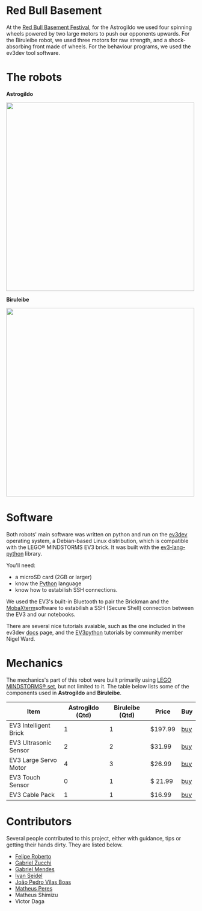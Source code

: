 # Red Bull Basement

At the [Red Bull Basement Festival](https://www.redbull.com/br-pt/events/festival-red-bull-basement-2018), for the Astrogildo we used four spinning wheels powered by two large motors to push our opponents upwards. For the Biruleibe robot, we used three motors for raw strength, and a shock-absorbing front made of wheels. For the behaviour programs, we used the ev3dev tool software. 

# The robots

<p align="left";> <b>Astrogildo</b></p>
<div style="align=middle"><img src = "https://github.com/Project-Neon/LegoBrothers/blob/red-bull-station/media/astrogildo/astrogildo_front.jpg" width="500"/></div>

<p align="left";> <b>Biruleibe</b></p>
<div style="align=middle"><img src = "https://github.com/Project-Neon/LegoBrothers/blob/red-bull-station/media/biruleibe/biruleibe_sideways.jpg" width="500"/></div>


# Software
Both robots' main software was written on python and run on the [ev3dev](https://www.ev3dev.org/) operating system, a Debian-based Linux distribution, which is compatible with the LEGO® MINDSTORMS EV3 brick. It was built with the [ev3-lang-python](https://github.com/ev3dev/ev3dev-lang-python) library.

You'll need:
- a microSD card (2GB or larger) 
- know the [Python](https://www.python.org/) language
- know how to estabilish SSH connections.


We used the EV3's built-in Bluetooth to pair the Brickman and the [MobaXterm](https://mobaxterm.mobatek.net/)software to estabilish a SSH (Secure Shell) connection between the EV3 and our notebooks.

There are several nice tutorials avaiable, such as the one included in the ev3dev [docs](https://www.ev3dev.org/docs/tutorials/) page, and the [EV3python](https://sites.google.com/site/ev3python/) tutorials by community member Nigel Ward.

# Mechanics
The mechanics's part of this robot were built primarily using [LEGO MINDSTORMS® set](https://shop.lego.com/en-US/LEGO-MINDSTORMS-EV3-31313), 
but not limited to it. The table below lists some of the components used in **Astrogildo** and **Biruleibe**.

 Item |Astrogildo (Qtd)| Biruleibe (Qtd)| Price | Buy
------|----|----|-------|-----
EV3 Intelligent Brick | 1 | 1 | $197.99 | [buy](https://shop.lego.com/en-US/EV3-Intelligent-Brick-45500)
EV3 Ultrasonic Sensor | 2 | 2 | $31.99 | [buy](https://shop.lego.com/en-US/EV3-Ultrasonic-Sensor-45504)
EV3 Large Servo Motor | 4 | 3 | $26.99 | [buy](https://shop.lego.com/en-US/EV3-Large-Servo-Motor-45502)
EV3 Touch Sensor | 0 | 1 | $ 21.99 | [buy](https://shop.lego.com/en-US/EV3-Touch-Sensor-45507)
EV3 Cable Pack | 1 | 1 | $16.99 | [buy](https://shop.lego.com/en-US/EV3-Cable-Pack-45514)




# Contributors
Several people contributed to this project, either with guidance, tips or getting their hands dirty. They are listed below.

* [Felipe Roberto](https://github.com/FRAndrade)
* [Gabriel Zucchi](https://github.com/zucchi43)
* [Gabriel Mendes](https://github.com/GaMendes)
* [Ivan Seidel](https://github.com/ivanseidel)
* [João Pedro Vilas Boas](https://github.com/joaopedrovbs)
* [Matheus Peres](https://github.com/mettsal)
* Matheus Shimizu
* Victor Daga
